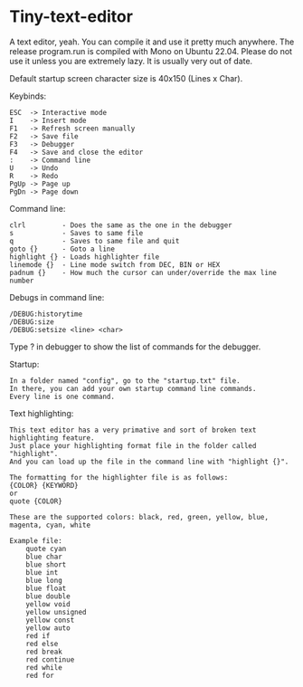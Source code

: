 # Tiny-text-editor

A text editor, yeah. You can compile it and use it pretty much anywhere. 
The release program.run is compiled with Mono on Ubuntu 22.04. Please do not use it unless you are extremely lazy. It is usually very out of date.

Default startup screen character size is 40x150 (Lines x Char).

Keybinds:

    ESC  -> Interactive mode
    I    -> Insert mode
    F1   -> Refresh screen manually
    F2   -> Save file
    F3   -> Debugger
    F4   -> Save and close the editor
    :    -> Command line
    U    -> Undo
    R    -> Redo
    PgUp -> Page up
    PgDn -> Page down

Command line:

    clrl         - Does the same as the one in the debugger
    s            - Saves to same file
    q            - Saves to same file and quit
    goto {}      - Goto a line
    highlight {} - Loads highlighter file
    linemode {}  - Line mode switch from DEC, BIN or HEX
    padnum {}    - How much the cursor can under/override the max line number

Debugs in command line:

    /DEBUG:historytime
    /DEBUG:size
    /DEBUG:setsize <line> <char>
  
Type ? in debugger to show the list of commands for the debugger.

Startup:

    In a folder named "config", go to the "startup.txt" file.
    In there, you can add your own startup command line commands.
    Every line is one command.

Text highlighting:

    This text editor has a very primative and sort of broken text highlighting feature.
    Just place your highlighting format file in the folder called "highlight".
    And you can load up the file in the command line with "highlight {}".

    The formatting for the highlighter file is as follows:
    {COLOR} {KEYWORD}
    or 
    quote {COLOR}

    These are the supported colors: black, red, green, yellow, blue, magenta, cyan, white

    Example file:
        quote cyan
        blue char
        blue short
        blue int
        blue long
        blue float
        blue double
        yellow void
        yellow unsigned
        yellow const
        yellow auto
        red if
        red else
        red break
        red continue
        red while
        red for
    
